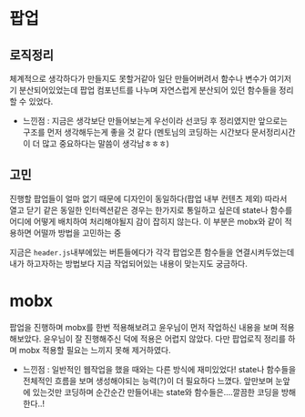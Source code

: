 # 팝업

## 로직정리
체계적으로 생각하다가 만들지도 못할거같아 일단 만들어버려서 함수나 변수가
여기저기 분산되어있었는데 팝업 컴포넌트를 나누며 자연스럽게 분산되어 있던 함수들을
정리할 수 있었다. 
 - 느낀점 : 지금은 생각보단 만들어보는게 우선이라 선코딩 후 정리였지만 앞으로는 구조를 먼저 생각해두는게 좋을 것 같다 (멘토님의 코딩하는 시간보다 문서정리시간이 더 많고 중요하다는 말씀이 생각남ㅎㅎㅎ)

 ## 고민
 진행할 팝업들이 얼마 없기 때문에 디자인이 동일하다(팝업 내부 컨텐츠 제외)
 따라서 열고 닫기 같은 동일한 인터렉션같은 경우는 한가지로 통일하고 싶은데
 state나 함수를 어디에 어떻게 배치하여 처리해야될지 감이 잡히지 않는다.
 이 부분은 mobx와 같이 적용하면 어떨까 방법을 고민하는 중
 
 지금은 `header.js`내부에있는 버튼들에다가 각각 팝업오픈 함수들을 연결시켜두었는데
 내가 하고자하는 방법보다 지금 작업되어있는 내용이 맞는지도 궁금하다.

 # mobx
 
팝업을 진행하며 mobx를 한번 적용해보려고 윤우님이 먼저 작업하신 내용을 보며
적용해보았다. 윤우님이 잘 진행해주신 덕에 적용은 어렵지 않았다.
다만 팝업로직 정리를 하며 mobx 적용할 필요는 느끼지 못해 제거하였다.
- 느낀점 : 일반적인 웹작업을 했을 때와는 다른 방식에 재미있었다! state나 함수들을 전체적인 흐름을 보며 생성해야되는 능력(?)이 더 필요하다 느꼈다. 앞만보며 눈앞에 있는것만 코딩하며 순간순간 만들어내는 state와 함수들은....깔끔한 코딩을 방해한다..!
 

